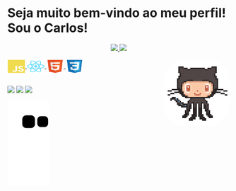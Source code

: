 # Seja muito bem-vindo ao meu perfil! Sou o Carlos!
<div align="center">
  <a href="https://github.com/CarlosDanielR">
  <img height="180em" src="https://github-readme-stats.vercel.app/api?username=CarlosDanielR&show_icons=true&theme=gruvbox&include_all_commits=true&count_private=true"/>
  <img height="180em" src="https://github-readme-stats.vercel.app/api/top-langs/?username=CarlosDanielR&layout=compact&langs_count=7&theme=gruvbox"/>
</div>
<div style="display: inline_block"><br>
  <img align="center" alt="Rafa-Js" height="30" width="40" src="https://raw.githubusercontent.com/devicons/devicon/master/icons/javascript/javascript-plain.svg">
  <!--<img align="center" alt="Rafa-Ts" height="30" width="40" src="https://raw.githubusercontent.com/devicons/devicon/master/icons/typescript/typescript-plain.svg">-->
  <img align="center" alt="Rafa-React" height="30" width="40" src="https://raw.githubusercontent.com/devicons/devicon/master/icons/react/react-original.svg">
  <img align="center" alt="Rafa-HTML" height="30" width="40" src="https://raw.githubusercontent.com/devicons/devicon/master/icons/html5/html5-original.svg">
  <img align="center" alt="Rafa-CSS" height="30" width="40" src="https://raw.githubusercontent.com/devicons/devicon/master/icons/css3/css3-original.svg">
 <!--<img align="center" alt="Rafa-Python" height="30" width="40" src="https://raw.githubusercontent.com/devicons/devicon/master/icons/python/python-original.svg">-->
  <!--<img align="center" alt="Rafa-Csharp" height="30" width="40" src="https://raw.githubusercontent.com/devicons/devicon/master/icons/csharp/csharp-original.svg">-->
  <img align="right" alt="Rafa-pic" height="150" style="border-radius:50px;" src="https://raw.githubusercontent.com/flaviofilipe/flaviofilipe/main/assets/github.gif">
</div>
  
  ##
 
<div> 
  <a href="https://www.linkedin.com/in/carlos-daniel-5417431b6/" target="_blank"><img src="https://img.shields.io/badge/-LinkedIn-%230077B5?style=for-the-badge&logo=linkedin&logoColor=white" target="_blank"></a> 
  <!--<a href="" target="_blank"><img src="https://img.shields.io/badge/YouTube-FF0000?style=for-the-badge&logo=youtube&logoColor=white" target="_blank"></a>
  <!--<a href="" target="_blank"><img src="https://img.shields.io/badge/-Instagram-%23E4405F?style=for-the-badge&logo=instagram&logoColor=white" target="_blank"></a>
 	<a href="" target="_blank"><img src="https://img.shields.io/badge/Twitch-9146FF?style=for-the-badge&logo=twitch&logoColor=white" target="_blank"></a>-->
 <a href="https://discord.com/channels/@mehttps://outlook.live.com/mail/0/inbox/id/AQQkADAwATYwMAItZjVmNi03NGEzLTAwAi0wMAoAEAAevxMwdrANToiXlL3wbaqw" target="_black"><img src="https://img.shields.io/badge/Discord-7289DA?style=for-the-badge&logo=discord&logoColor=white" target="_black"></a> 
  <a href = "https://outlook.live.com/mail/0/inbox/id/AQQkADAwATYwMAItZjVmNi03NGEzLTAwAi0wMAoAEAAevxMwdrANToiXlL3wbaqw"><img src="https://img.shields.io/badge/-Gmail-%23333?style=for-the-badge&logo=gmail&logoColor=white" target="_black"></a>
  
 
  ![Snake animation](https://github.com/CarlosDanielR/CarlosDanielR/blob/output/github-contribution-grid-snake.svg)
 
</div>
